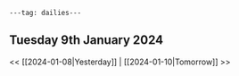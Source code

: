 ```
---tag: dailies---
```

## Tuesday 9th January 2024


<< [[2024-01-08|Yesterday]] | [[2024-01-10|Tomorrow]] >>




